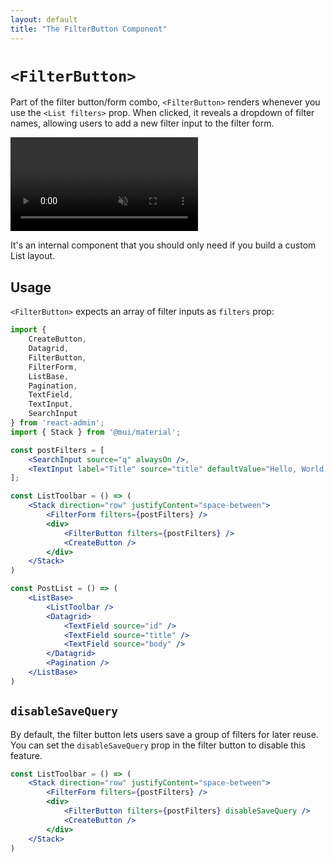 ```yaml
---
layout: default
title: "The FilterButton Component"
---
```


# `<FilterButton>`

Part of the filter button/form combo, `<FilterButton>` renders whenever you use the `<List filters>` prop. When clicked, it reveals a dropdown of filter names, allowing users to add a new filter input to the filter form.

<video controls autoplay playsinline muted loop>
  <source src="./img/list_filter.webm" type="video/webm"/>
  <source src="./img/list_filter.mp4" type="video/mp4"/>
  Your browser does not support the video tag.
</video>


It's an internal component that you should only need if you build a custom List layout.

## Usage

`<FilterButton>` expects an array of filter inputs as `filters` prop:

```jsx
import {
    CreateButton,
    Datagrid,
    FilterButton,
    FilterForm,
    ListBase,
    Pagination,
    TextField,
    TextInput,
    SearchInput
} from 'react-admin';
import { Stack } from '@mui/material';

const postFilters = [
    <SearchInput source="q" alwaysOn />,
    <TextInput label="Title" source="title" defaultValue="Hello, World!" />,
];

const ListToolbar = () => (
    <Stack direction="row" justifyContent="space-between">
        <FilterForm filters={postFilters} />
        <div>
            <FilterButton filters={postFilters} />
            <CreateButton />
        </div>
    </Stack>
)

const PostList = () => (
    <ListBase>
        <ListToolbar />
        <Datagrid>
            <TextField source="id" />
            <TextField source="title" />
            <TextField source="body" />
        </Datagrid>
        <Pagination />
    </ListBase>
)
```

## `disableSaveQuery`

By default, the filter button lets users save a group of filters for later reuse. You can set the `disableSaveQuery` prop in the filter button to disable this feature.

```jsx
const ListToolbar = () => (
    <Stack direction="row" justifyContent="space-between">
        <FilterForm filters={postFilters} />
        <div>
            <FilterButton filters={postFilters} disableSaveQuery />
            <CreateButton />
        </div>
    </Stack>
)
```
